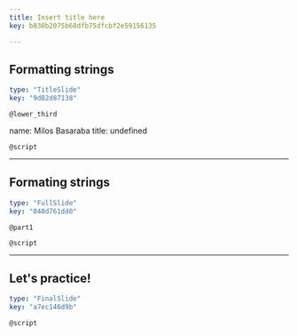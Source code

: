 ```yaml
---
title: Insert title here
key: b830b2075b68dfb75dfcbf2e59156135

---
```

## Formatting strings

```yaml
type: "TitleSlide"
key: "9d82d87138"
```

`@lower_third`

name: Milos Basaraba
title: undefined


`@script`



---
## Formating strings

```yaml
type: "FullSlide"
key: "040d761dd0"
```

`@part1`



`@script`



---
## Let's practice!

```yaml
type: "FinalSlide"
key: "a7ec146d9b"
```

`@script`


